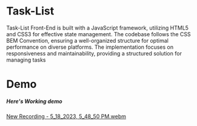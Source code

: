 # Task-List
Task-List Front-End is built with a JavaScript framework, utilizing HTML5 and CSS3 for effective state management. The codebase follows the CSS BEM Convention, ensuring a well-organized structure for optimal performance on diverse platforms. The implementation focuses on responsiveness and maintainability, providing a structured solution for managing tasks

# Demo

##### Here's Working demo
[New Recording - 5_18_2023, 5_48_50 PM.webm](https://github.com/mdsiamsheikh/Task-List/assets/97788837/baed1424-c0fd-4327-bb77-3d318a938784)
